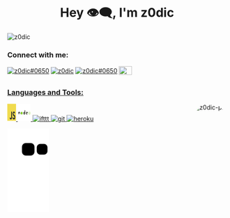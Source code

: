 <h1 align="center">Hey 👁️‍🗨️, I'm z0dic</h1>
<p align="left"> <img src="https://komarev.com/ghpvc/?username=z0dic&label=Profile%20views&color=0e75b6&style=flat" alt="z0dic" /> </p>
<h3 align="left">Connect with me:</h3>
<p align="left">
<a href="https://discord.gg/z0dic#0650" target="blank"><img align="center" src="https://raw.githubusercontent.com/rahuldkjain/github-profile-readme-generator/master/src/images/icons/Social/discord.svg" alt="z0dic#0650" height="20" width="30" /></a>
<a href="https://stackoverflow.com/users/18588120/z0dic" target="blank"><img align="center" src="https://raw.githubusercontent.com/rahuldkjain/github-profile-readme-generator/master/src/images/icons/Social/stack-overflow.svg" alt="z0dic" height="20" width="30" /></a>
<a href="https://steamcommunity.com/id/z0dic" target="blank"><img align="center" src="https://img.shields.io/badge/Steam-000000?style=for-the-badge&logo=steam&logoColor=white" alt="z0dic#0650" height="20" width="30" /></a>
<a href="https://www.twitch.tv/z0dic" target="_blank"><img align="center" src="https://img.shields.io/badge/Twitch-9146FF?style=for-the-badge&logo=twitch&logoColor=white" height="20" width="30">
</div>
  
  ##

<h3 align="left">Languages and Tools:</h3>
<p align="left"> <a href="https://developer.mozilla.org/en-US/docs/Web/JavaScript" target="_blank" rel="noreferrer"> <img src="https://raw.githubusercontent.com/devicons/devicon/master/icons/javascript/javascript-original.svg" alt="javascript" width="20" height="40"/> </a>
<a href="https://nodejs.org" target="_blank" rel="noreferrer"> <img src="https://raw.githubusercontent.com/devicons/devicon/master/icons/nodejs/nodejs-original-wordmark.svg" alt="nodejs" width="30" height="40"/> </a>
<a href="https://ifttt.com/" target="_blank" rel="noreferrer"> <img src="https://www.vectorlogo.zone/logos/ifttt/ifttt-ar21.svg" alt="ifttt" width="40" height="40"/> </a>
<a href="https://git-scm.com/" target="_blank" rel="noreferrer"> <img src="https://www.vectorlogo.zone/logos/git-scm/git-scm-icon.svg" alt="git" width="20" height="40"/> </a> <a href="https://heroku.com" target="_blank" rel="noreferrer"> <img src="https://www.vectorlogo.zone/logos/heroku/heroku-icon.svg" alt="heroku" width="20" height="30"/> </a> 
 <img align="right" alt="z0dic-pic" height="150" style="border-radius:50px;" src="https://media.discordapp.net/attachments/798593475498213376/957264439046975579/19ad4278-5eb8-48a8-a9b6-d3ab3b86acb3.jpeg?width=676&height=676"> </a>
 
 ![Snake ani](https://github.com/rafaballerini/rafaballerini/blob/output/github-contribution-grid-snake.svg)
